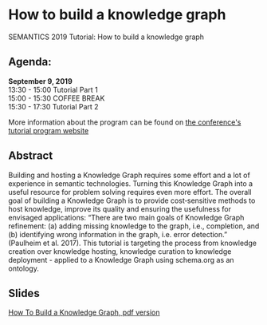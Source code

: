 # How to build a knowledge graph
SEMANTICS 2019 Tutorial: How to build a knowledge graph

## Agenda:
**September 9, 2019**  
13:30	- 15:00 Tutorial Part 1  
15:00 - 15:30	COFFEE BREAK  
15:30 - 17:30 Tutorial Part 2

More information about the program can be found on [the conference's tutorial program website](http://semantics.cc/programme)

## Abstract
Building and hosting a Knowledge Graph requires some effort and a lot of experience in semantic technologies. Turning this Knowledge Graph into a useful resource for problem solving requires even more effort. The overall goal of building a Knowledge Graph is to provide cost‐sensitive methods to host knowledge, improve its quality and ensuring the usefulness for envisaged applications: “There are two main goals of Knowledge Graph refinement: (a) adding missing knowledge to the graph, i.e., completion, and (b) identifying wrong information in the graph, i.e. error detection.” (Paulheim et al. 2017). This tutorial is targeting the process from knowledge creation over knowledge hosting, knowledge curation to knowledge deployment - applied to a Knowledge Graph using schema.org as an ontology.

## Slides

[How To Build a Knowledge Graph, pdf version](how-to-build-a-knowledge-graph.pdf)
